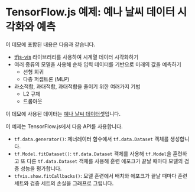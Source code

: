 # TensorFlow.js 예제: 예나 날씨 데이터 시각화와 예측

이 데모에 포함된 내용은 다음과 같습니다.
- [tfjs-vis](https://www.npmjs.com/package/@tensorflow/tfjs-vis) 라이브러리를 사용하여 시계열 데이터 시각화하기
- 여러 종류의 모델을 사용해 순차 입력 데이터를 기반으로 미래의 값을 예측하기
  - 선형 회귀
  - 다층 퍼셉트론 (MLP)
- 과소적합, 과대적합, 과대적합을 줄이기 위한 여러가지 기법
  - L2 규제
  - 드롭아웃

이 데모에 사용된 데이터는 [예나 날씨 데이터셋](https://www.kaggle.com/pankrzysiu/weather-archive-jena)입니다.

이 예제는 TensorFlow.js에서 다음 API를 사용합니다.

- `tf.data.generator()`: 제너레이터 함수에서 `tf.data.Dataset` 객체를 생성합니다.
- `tf.Model.fitDataset()`: `tf.data.Dataset` 객체를 사용해 `tf.Model`을 훈련하고
  또 다른 `tf.data.Dataset` 객체를 사용해 훈련 에포크가 끝날 때마다 모델의 검증 성능을 평가합니다.
- `tfvis.show.fitCallbacks()`: 모델 훈련에서 배치와 에포크가 끝날 때마다
  훈련 세트와 검증 세트의 손실을 그래프로 그립니다.
